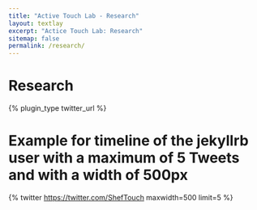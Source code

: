 ```yaml
---
title: "Active Touch Lab - Research"
layout: textlay
excerpt: "Actice Touch Lab: Research"
sitemap: false
permalink: /research/
---
```


# Research

{% plugin_type twitter_url %}

# Example for timeline of the **jekyllrb** user with a maximum of 5 Tweets and with a width of 500px
{% twitter https://twitter.com/ShefTouch maxwidth=500 limit=5 %}
